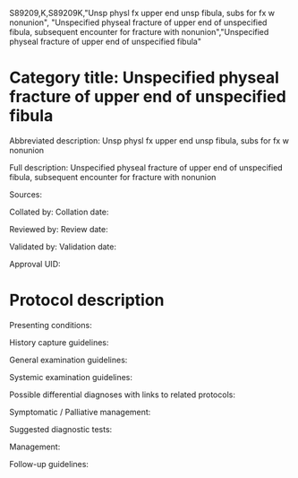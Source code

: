 S89209,K,S89209K,"Unsp physl fx upper end unsp fibula, subs for fx w nonunion", "Unspecified physeal fracture of upper end of unspecified fibula, subsequent encounter for fracture with nonunion","Unspecified physeal fracture of upper end of unspecified fibula"
# Category title: Unspecified physeal fracture of upper end of unspecified fibula

Abbreviated description: Unsp physl fx upper end unsp fibula, subs for fx w nonunion

Full description: Unspecified physeal fracture of upper end of unspecified fibula, subsequent encounter for fracture with nonunion

Sources:

Collated by:
Collation date:

Reviewed by:
Review date:

Validated by:
Validation date:

Approval UID:

# Protocol description

Presenting conditions:

History capture guidelines:

General examination guidelines:

Systemic examination guidelines:

Possible differential diagnoses with links to related protocols:

Symptomatic / Palliative management:

Suggested diagnostic tests:

Management:

Follow-up guidelines:
